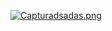 [![Capturadsadas.png](https://i.postimg.cc/0yvKkCzD/Capturadsadas.png)](https://postimg.cc/SJZxVC7x)